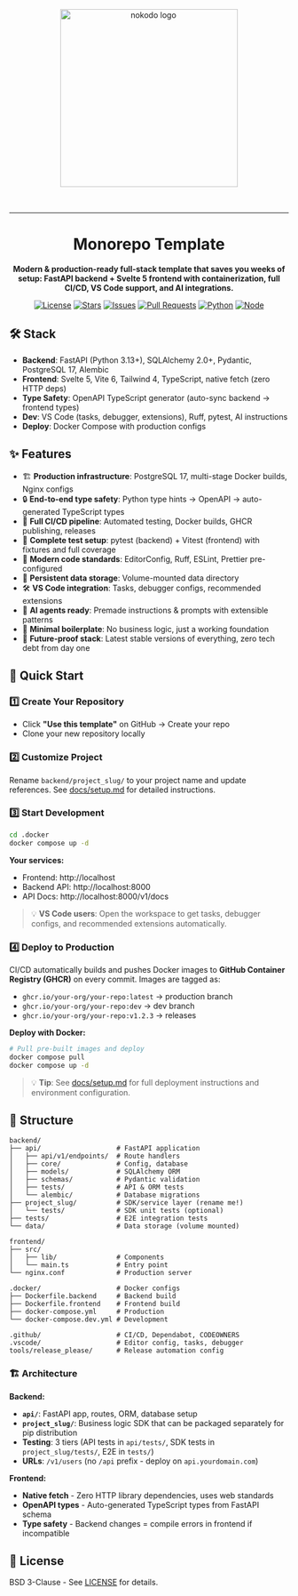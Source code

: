 <div align="center">

<img src="https://nokodo.net/media/images/logo_full.svg" alt="nokodo logo" width="320" />
<div style="height:32px"></div>

---

<h1>Monorepo Template</h1>

**Modern & production-ready full-stack template that saves you weeks of setup: FastAPI backend + Svelte 5 frontend with containerization, full CI/CD, VS Code support, and AI integrations.**

[![License](https://img.shields.io/github/license/nokodo-labs/monorepo-template)](LICENSE)
[![Stars](https://img.shields.io/github/stars/nokodo-labs/monorepo-template?style=social)](https://github.com/nokodo-labs/monorepo-template/stargazers)
[![Issues](https://img.shields.io/github/issues/nokodo-labs/monorepo-template)](https://github.com/nokodo-labs/monorepo-template/issues)
[![Pull Requests](https://img.shields.io/github/issues-pr/nokodo-labs/monorepo-template)](https://github.com/nokodo-labs/monorepo-template/pulls)
[![Python](https://img.shields.io/badge/python-3.13+-blue.svg)](https://www.python.org/downloads/)
[![Node](https://img.shields.io/badge/node-24+-green.svg)](https://nodejs.org/)

</div>

## 🛠️ Stack

-   **Backend**: FastAPI (Python 3.13+), SQLAlchemy 2.0+, Pydantic, PostgreSQL 17, Alembic
-   **Frontend**: Svelte 5, Vite 6, Tailwind 4, TypeScript, native fetch (zero HTTP deps)
-   **Type Safety**: OpenAPI TypeScript generator (auto-sync backend → frontend types)
-   **Dev**: VS Code (tasks, debugger, extensions), Ruff, pytest, AI instructions
-   **Deploy**: Docker Compose with production configs

## ✨ Features

-   🏗️ **Production infrastructure**: PostgreSQL 17, multi-stage Docker builds, Nginx configs
-   🔒 **End-to-end type safety**: Python type hints → OpenAPI → auto-generated TypeScript types
-   🤖 **Full CI/CD pipeline**: Automated testing, Docker builds, GHCR publishing, releases
-   🧪 **Complete test setup**: pytest (backend) + Vitest (frontend) with fixtures and full coverage
-   📐 **Modern code standards**: EditorConfig, Ruff, ESLint, Prettier pre-configured
-   💾 **Persistent data storage**: Volume-mounted data directory
-   🛠️ **VS Code integration**: Tasks, debugger configs, recommended extensions
-   🤖 **AI agents ready**: Premade instructions & prompts with extensible patterns
-   🎯 **Minimal boilerplate**: No business logic, just a working foundation
-   🔮 **Future-proof stack**: Latest stable versions of everything, zero tech debt from day one

## 🚀 Quick Start

### 1️⃣ Create Your Repository

-   Click **"Use this template"** on GitHub → Create your repo
-   Clone your new repository locally

### 2️⃣ Customize Project

Rename `backend/project_slug/` to your project name and update references. See [docs/setup.md](docs/setup.md#initial-customization-required) for detailed instructions.

### 3️⃣ Start Development

```bash
cd .docker
docker compose up -d
```

**Your services:**

-   Frontend: http://localhost
-   Backend API: http://localhost:8000
-   API Docs: http://localhost:8000/v1/docs

> 💡 **VS Code users**: Open the workspace to get tasks, debugger configs, and recommended extensions automatically.

### 4️⃣ Deploy to Production

CI/CD automatically builds and pushes Docker images to **GitHub Container Registry (GHCR)** on every commit. Images are tagged as:

-   `ghcr.io/your-org/your-repo:latest` → production branch
-   `ghcr.io/your-org/your-repo:dev` → dev branch
-   `ghcr.io/your-org/your-repo:v1.2.3` → releases

**Deploy with Docker:**

```bash
# Pull pre-built images and deploy
docker compose pull
docker compose up -d
```

> 💡 **Tip**: See [docs/setup.md](docs/setup.md#production-deployment) for full deployment instructions and environment configuration.

## 📁 Structure

```
backend/
├── api/                   # FastAPI application
│   ├── api/v1/endpoints/  # Route handlers
│   ├── core/              # Config, database
│   ├── models/            # SQLAlchemy ORM
│   ├── schemas/           # Pydantic validation
│   ├── tests/             # API & ORM tests
│   └── alembic/           # Database migrations
├── project_slug/          # SDK/service layer (rename me!)
│   └── tests/             # SDK unit tests (optional)
├── tests/                 # E2E integration tests
└── data/                  # Data storage (volume mounted)

frontend/
├── src/
│   ├── lib/               # Components
│   └── main.ts            # Entry point
└── nginx.conf             # Production server

.docker/                   # Docker configs
├── Dockerfile.backend     # Backend build
├── Dockerfile.frontend    # Frontend build
├── docker-compose.yml     # Production
└── docker-compose.dev.yml # Development

.github/                   # CI/CD, Dependabot, CODEOWNERS
.vscode/                   # Editor config, tasks, debugger
tools/release_please/      # Release automation config
```

### 🏗️ Architecture

**Backend:**

-   **`api/`**: FastAPI app, routes, ORM, database setup
-   **`project_slug/`**: Business logic SDK that can be packaged separately for pip distribution
-   **Testing**: 3 tiers (API tests in `api/tests/`, SDK tests in `project_slug/tests/`, E2E in `tests/`)
-   **URLs**: `/v1/users` (no `/api` prefix - deploy on `api.yourdomain.com`)

**Frontend:**

-   **Native fetch** - Zero HTTP library dependencies, uses web standards
-   **OpenAPI types** - Auto-generated TypeScript types from FastAPI schema
-   **Type safety** - Backend changes = compile errors in frontend if incompatible

## 📄 License

BSD 3-Clause - See [LICENSE](LICENSE) for details.
